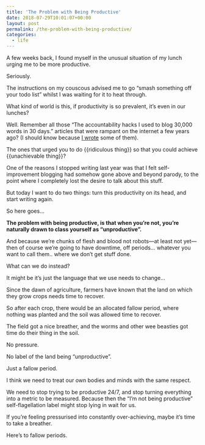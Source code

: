 ```yaml
---
title: 'The Problem with Being Productive'
date: 2018-07-29T10:01:07+00:00
layout: post
permalink: /the-problem-with-being-productive/
categories:
  - life
---
```


A few weeks back, I found myself in the unusual situation of my lunch urging me to be more productive.

Seriously.

The instructions on my couscous advised me to go “smash something off your todo list” whilst I was waiting for it to heat through.

What kind of world is this, if productivity is so prevalent, it’s even in our lunches?

Well. Remember all those “The accountability hacks I used to blog 30,000 words in 30 days.” articles that were rampant on the internet a few years ago? (I should know because [I wrote](https://www.greig.cc/writing-1000-words-daily-accountability-hack/) some of them).

The ones that urged you to do {{ridiculous thing}} so that you could achieve {{unachievable thing}}?

One of the reasons I stopped writing last year was that I felt self-improvement blogging had somehow gone above and beyond parody, to the point where I completely lost the desire to talk about this stuff.

But today I want to do two things: turn this productivity on its head, and start writing again.

So here goes…

**The problem with being productive, is that when you’re not, you’re naturally drawn to class yourself as “unproductive”.**

And because we’re chunks of flesh and blood not robots—at least not yet—then of course we’re going to have downtime, off periods… whatever you want to call them.. where we don’t get stuff done.

What can we do instead?

It might be it’s just the language that we use needs to change…

Since the dawn of agriculture, farmers have known that the land on which they grow crops needs time to recover.

So after each crop, there would be an allocated fallow period, where nothing was planted and the soil was allowed time to recover.

The field got a nice breather, and the worms and other wee beasties got time do their thing in the soil.

No pressure.

No label of the land being “unproductive”.

Just a fallow period.

I think we need to treat our own bodies and minds with the same respect.

We need to stop trying to be productive 24/7, and stop turning everything into a metric to be measured. Because then the “I’m not being productive” self-flagellation label might stop lying in wait for us.

If you’re feeling pressurised into constantly over-achieving, maybe it’s time to take a breather.

Here’s to fallow periods.
